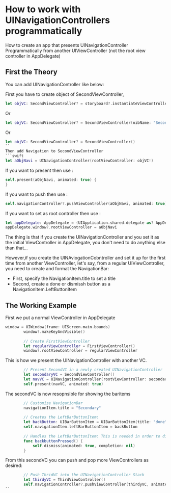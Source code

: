 # How to work with UINavigationControllers programmatically
How to create an app that presents UINavigationController Programmatically from another UIViewController (not the root view controller in AppDelegate)


## First the Theory
You can add UINavigationController like below:

First you have to create object of SecondViewController,
```swift
let objVC: SecondViewController? = storyboard?.instantiateViewController(withIdentifier: "SecondViewController")
```
Or
```swift
let objVC: SecondViewController? = SecondViewController(nibName: "SecondViewController", bundle: nil)
```
Or
```swift
let objVC: SecondViewController? = SecondViewController()
``
Then add Navigation to SecondViewController
```swift
let aObjNavi = UINavigationController(rootViewController: objVC!)
```
If you want to present then use :
```swift
self.present(aObjNavi, animated: true) {
}
```
If you want to push then use :
```swift
self.navigationController?.pushViewController(aObjNavi, animated: true)
```
If you want to set as root controller then use :
```swift
let appDelegate: AppDelegate = (UIApplication.shared.delegate as? AppDelegate)!
appDelegate.window?.rootViewController = aObjNavi
```

The thing is that if you create the UINavigationController and you set it as the initial ViewController in AppDelegate, you don't need to do anything else than that... 

However,if you create the UINAviogationCobntroller and set it up for the first time from another ViewController, let's say, from a regular UIViewController, you need to create and format the NavigationBar:

  * First, specify the NavigationItem.title to set a title
  * Second, create a done or dismissh button as a NavigationItem.LeftButtonItem

## The Working Example
First we put a normal ViewController in AppDelegate
```swift
window = UIWindow(frame: UIScreen.main.bounds)
        window?.makeKeyAndVisible()
        
        // Create FirstViewController
        let regularViewController = FirstViewController()
        window?.rootViewController = regularViewController
```

This is how we present the UINavigationController with another VC.

```swift
        // Present SecondVC in a newly created UINavigationController
        let secondaryVC = SecondViewController()
        let navVC = UINavigationController(rootViewController: secondaryVC)
        self.present(navVC, animated: true)
```

The secondVC is now resopnsible for showing the baritems

```swift
        // Customize NavigationBar
        navigationItem.title = "Secondary"
        
        // Creates the LeftBarButtonItem:
        let backButton: UIBarButtonItem = UIBarButtonItem(title: "done", style: .done, target: self, action: #selector(backbuttonPressed))
        self.navigationItem.leftBarButtonItem = backButton
        
        // Handles the LeftBarButtonItem: This is needed in order to dismish the current Controller which is the first controller in UINavigation Stack, which is the initialVC in the stack
        func backbuttonPressed() {
            self.dismiss(animated: true, completion: nil)
        }
```

From this secondVC you can push and pop more ViewControllers as desired:

```swift
        // Push ThridVC into the UINavigationController Stack
        let thirdyVC = ThirdViewController()
        self.navigationController?.pushViewController(thirdyVC, animated: true)
``

